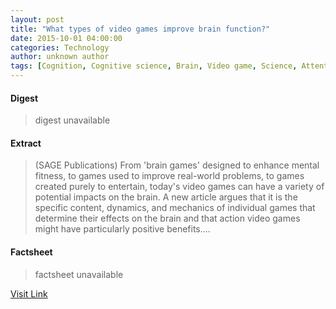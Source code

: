 ```yaml
---
layout: post
title: "What types of video games improve brain function?"
date: 2015-10-01 04:00:00
categories: Technology
author: unknown author
tags: [Cognition, Cognitive science, Brain, Video game, Science, Attention, Neuropsychological assessment, Phenomenology, Epistemology, Behavioural sciences, Psychological concepts, Emergence, Neuroscience, Neuropsychology, Psychology]
---
```



#### Digest
>digest unavailable

#### Extract
>(SAGE Publications) From 'brain games' designed to enhance mental fitness, to games used to improve real-world problems, to games created purely to entertain, today's video games can have a variety of potential impacts on the brain. A new article argues that it is the specific content, dynamics, and mechanics of individual games that determine their effects on the brain and that action video games might have particularly positive benefits....

#### Factsheet
>factsheet unavailable

[Visit Link](http://www.eurekalert.org/pub_releases/2015-10/sp-wto092915.php)



